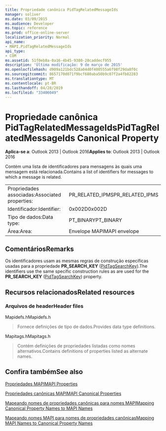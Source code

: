 ```yaml
---
title: Propriedade canônica PidTagRelatedMessageIds
manager: soliver
ms.date: 03/09/2015
ms.audience: Developer
ms.topic: reference
ms.prod: office-online-server
localization_priority: Normal
api_name:
- MAPI.PidTagRelatedMessageIds
api_type:
- COM
ms.assetid: 51f0eb8a-0a16-4b45-9380-28caddecf955
description: 'Última modificação: 9 de março de 2015'
ms.openlocfilehash: d909a121bdc528a04d0f400555a6f98f29da8f0c
ms.sourcegitcommit: 8657170d071f9bcf680aba50b9c07f2a4fb82283
ms.translationtype: MT
ms.contentlocale: pt-BR
ms.lasthandoff: 04/28/2019
ms.locfileid: "33406049"
---
```

# <a name="pidtagrelatedmessageids-canonical-property"></a><span data-ttu-id="fd17b-103">Propriedade canônica PidTagRelatedMessageIds</span><span class="sxs-lookup"><span data-stu-id="fd17b-103">PidTagRelatedMessageIds Canonical Property</span></span>

  
  
<span data-ttu-id="fd17b-104">**Aplica-se a**: Outlook 2013 | Outlook 2016</span><span class="sxs-lookup"><span data-stu-id="fd17b-104">**Applies to**: Outlook 2013 | Outlook 2016</span></span> 
  
<span data-ttu-id="fd17b-105">Contém uma lista de identificadores para mensagens às quais uma mensagem está relacionada.</span><span class="sxs-lookup"><span data-stu-id="fd17b-105">Contains a list of identifiers for messages to which a message is related.</span></span>
  
|||
|:-----|:-----|
|<span data-ttu-id="fd17b-106">Propriedades associadas:</span><span class="sxs-lookup"><span data-stu-id="fd17b-106">Associated properties:</span></span>  <br/> |<span data-ttu-id="fd17b-107">PR_RELATED_IPMS</span><span class="sxs-lookup"><span data-stu-id="fd17b-107">PR_RELATED_IPMS</span></span>  <br/> |
|<span data-ttu-id="fd17b-108">Identificador:</span><span class="sxs-lookup"><span data-stu-id="fd17b-108">Identifier:</span></span>  <br/> |<span data-ttu-id="fd17b-109">0x002D</span><span class="sxs-lookup"><span data-stu-id="fd17b-109">0x002D</span></span>  <br/> |
|<span data-ttu-id="fd17b-110">Tipo de dados:</span><span class="sxs-lookup"><span data-stu-id="fd17b-110">Data type:</span></span>  <br/> |<span data-ttu-id="fd17b-111">PT_BINARY</span><span class="sxs-lookup"><span data-stu-id="fd17b-111">PT_BINARY</span></span>  <br/> |
|<span data-ttu-id="fd17b-112">Área:</span><span class="sxs-lookup"><span data-stu-id="fd17b-112">Area:</span></span>  <br/> |<span data-ttu-id="fd17b-113">Envelope MAPI</span><span class="sxs-lookup"><span data-stu-id="fd17b-113">MAPI envelope</span></span>  <br/> |
   
## <a name="remarks"></a><span data-ttu-id="fd17b-114">Comentários</span><span class="sxs-lookup"><span data-stu-id="fd17b-114">Remarks</span></span>

<span data-ttu-id="fd17b-115">Os identificadores usam as mesmas regras de construção específicas usadas para a propriedade **PR_SEARCH_KEY** ([PidTagSearchKey](pidtagsearchkey-canonical-property.md)).</span><span class="sxs-lookup"><span data-stu-id="fd17b-115">The identifiers use the same specific construction rules as are used for the **PR_SEARCH_KEY** ([PidTagSearchKey](pidtagsearchkey-canonical-property.md)) property.</span></span>
  
## <a name="related-resources"></a><span data-ttu-id="fd17b-116">Recursos relacionados</span><span class="sxs-lookup"><span data-stu-id="fd17b-116">Related resources</span></span>

### <a name="header-files"></a><span data-ttu-id="fd17b-117">Arquivos de header</span><span class="sxs-lookup"><span data-stu-id="fd17b-117">Header files</span></span>

<span data-ttu-id="fd17b-118">Mapidefs.h</span><span class="sxs-lookup"><span data-stu-id="fd17b-118">Mapidefs.h</span></span>
  
> <span data-ttu-id="fd17b-119">Fornece definições de tipo de dados.</span><span class="sxs-lookup"><span data-stu-id="fd17b-119">Provides data type definitions.</span></span>
    
<span data-ttu-id="fd17b-120">Mapitags.h</span><span class="sxs-lookup"><span data-stu-id="fd17b-120">Mapitags.h</span></span>
  
> <span data-ttu-id="fd17b-121">Contém definições de propriedades listadas como nomes alternativos.</span><span class="sxs-lookup"><span data-stu-id="fd17b-121">Contains definitions of properties listed as alternate names.</span></span>
    
## <a name="see-also"></a><span data-ttu-id="fd17b-122">Confira também</span><span class="sxs-lookup"><span data-stu-id="fd17b-122">See also</span></span>



[<span data-ttu-id="fd17b-123">Propriedades MAPI</span><span class="sxs-lookup"><span data-stu-id="fd17b-123">MAPI Properties</span></span>](mapi-properties.md)
  
[<span data-ttu-id="fd17b-124">Propriedades canônicas MAPI</span><span class="sxs-lookup"><span data-stu-id="fd17b-124">MAPI Canonical Properties</span></span>](mapi-canonical-properties.md)
  
[<span data-ttu-id="fd17b-125">Mapeando nomes de propriedades canônicas para nomes MAPI</span><span class="sxs-lookup"><span data-stu-id="fd17b-125">Mapping Canonical Property Names to MAPI Names</span></span>](mapping-canonical-property-names-to-mapi-names.md)
  
[<span data-ttu-id="fd17b-126">Mapeando nomes MAPI para nomes de propriedades canônicas</span><span class="sxs-lookup"><span data-stu-id="fd17b-126">Mapping MAPI Names to Canonical Property Names</span></span>](mapping-mapi-names-to-canonical-property-names.md)

